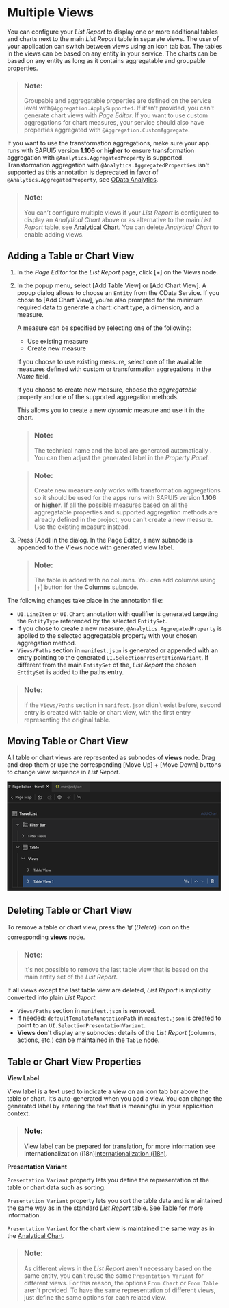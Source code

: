 <!-- loioc62b82e124a74c1684f0d51f0db41c81 -->

<link rel="stylesheet" type="text/css" href="../css/sap-icons.css"/>

# Multiple Views

You can configure your *List Report* to display one or more additional tables and charts next to the main *List Report* table in separate views. The user of your application can switch between views using an icon tab bar. The tables in the views can be based on any entity in your service. The charts can be based on any entity as long as it contains aggregatable and groupable properties.

> ### Note:  
> Groupable and aggregatable properties are defined on the service level with`@Aggregation.ApplySupported`. If it'sn't provided, you can't generate chart views with *Page Editor*. If you want to use custom aggregations for chart measures, your service should also have properties aggregated with `@Aggregation.CustomAggregate`.

If you want to use the transformation aggregations, make sure your app runs with SAPUI5 version **1.106** or **higher** to ensure transformation aggregation with `@Analytics.AggregatedProperty` is supported. Transformation aggregation with `@Analytics.AggregatedProperties` isn't supported as this annotation is deprecated in favor of `@Analytics.AggregatedProperty`, see [OData Analytics](https://sap.github.io/odata-vocabularies/vocabularies/Analytics.html).

> ### Note:  
> You can’t configure multiple views if your *List Report* is configured to display an *Analytical Chart* above or as alternative to the main *List Report* table, see [Analytical Chart](analytical-chart-9c086ec.md). You can delete *Analytical Chart* to enable adding views.



<a name="loioc62b82e124a74c1684f0d51f0db41c81__section_l5k_mcb_15b"/>

## Adding a Table or Chart View

1.  In the *Page Editor* for the *List Report* page, click [\+\] on the Views node.
2.  In the popup menu, select [Add Table View\] or [Add Chart View\]. A popup dialog allows to choose an `Entity` from the OData Service. If you chose to [Add Chart View\], you’re also prompted for the minimum required data to generate a chart: chart type, a dimension, and a measure.

    A measure can be specified by selecting one of the following:

    -   Use existing measure
    -   Create new measure

    If you choose to use existing measure, select one of the available measures defined with custom or transformation aggregations in the *Name* field.

    If you choose to create new measure, choose the *aggregatable* property and one of the supported aggregation methods.

    This allows you to create a new *dynamic* measure and use it in the chart.

    > ### Note:  
    > The technical name and the label are generated automatically . You can then adjust the generated label in the *Property Panel*.

    > ### Note:  
    > Create new measure only works with transformation aggregations so it should be used for the apps runs with SAPUI5 version **1.106** or **higher**. If all the possible measures based on all the aggregatable properties and supported aggregation methods are already defined in the project, you can't create a new measure. Use the existing measure instead.

3.  Press [Add\] in the dialog. In the Page Editor, a new subnode is appended to the Views node with generated view label.

    > ### Note:  
    > The table is added with no columns. You can add columns using [\+\] button for the **Columns** subnode.


The following changes take place in the annotation file:

-   `UI.LineItem` or `UI.Chart` annotation with qualifier is generated targeting the `EntityType` referenced by the selected `EntitySet`.
-   If you chose to create a new measure, `@Analytics.AggregatedProperty` is applied to the selected aggregatable property with your chosen aggregation method.
-   `Views/Paths` section in `manifest.json` is generated or appended with an entry pointing to the generated `UI.SelectionPresentationVariant`. If different from the main `EntitySet` of the, *List Report* the chosen `EntitySet` is added to the paths entry.

> ### Note:  
> If the `Views/Paths` section in `manifest.json` didn’t exist before, second entry is created with table or chart view, with the first entry representing the original table.



<a name="loioc62b82e124a74c1684f0d51f0db41c81__section_nm3_hwh_15b"/>

## Moving Table or Chart View

All table or chart views are represented as subnodes of **views** node. Drag and drop them or use the corresponding [Move Up\] + [Move Down\]  buttons to change view sequence in *List Report*.

![Nodes example for List Report](images/Fiori_tools_List_Report_Multi_Views_Nodes_Example_f32ee78.png)



<a name="loioc62b82e124a74c1684f0d51f0db41c81__section_pxg_3wh_15b"/>

## Deleting Table or Chart View

To remove a table or chart view, press the :wastebasket: \(*Delete*\) icon on the corresponding **views** node.

> ### Note:  
> It's not possible to remove the last table view that is based on the main entity set of the *List Report*.

If all views except the last table view are deleted, *List Report* is implicitly converted into plain *List Report*:

-   `Views/Paths` section in `manifest.json` is removed.
-   If needed: `defaultTemplateAnnotationPath` in `manifest.json` is created to point to an `UI.SelectionPresentationVariant`.
-   **Views do**n't display any subnodes: details of the *List Report* \(columns, actions, etc.\) can be maintained in the `Table` node.



<a name="loioc62b82e124a74c1684f0d51f0db41c81__section_ecv_4mx_d5b"/>

## Table or Chart View Properties

**View Label**

View label is a text used to indicate a view on an icon tab bar above the table or chart. It’s auto-generated when you add a view. You can change the generated label by entering the text that is meaningful in your application context.

> ### Note:  
> View label can be prepared for translation, for more information see Internationalization \(i18n\)[Internationalization \(i18n\)](internationalization-i18n-eb427f2.md).

**Presentation Variant**

`Presentation Variant` property lets you define the representation of the table or chart data such as sorting.

`Presentation Variant` property lets you sort the table data and is maintained the same way as in the standard *List Report* table. See [Table](table-aaff7b1.md) for more information.

`Presentation Variant` for the chart view is maintained the same way as in the [Analytical Chart](analytical-chart-9c086ec.md).

> ### Note:  
> As different views in the *List Report* aren't necessary based on the same entity, you can’t reuse the same `Presentation Variant` for different views. For this reason, the options `From Chart` or `From Table` aren't provided. To have the same representation of different views, just define the same options for each related view.


